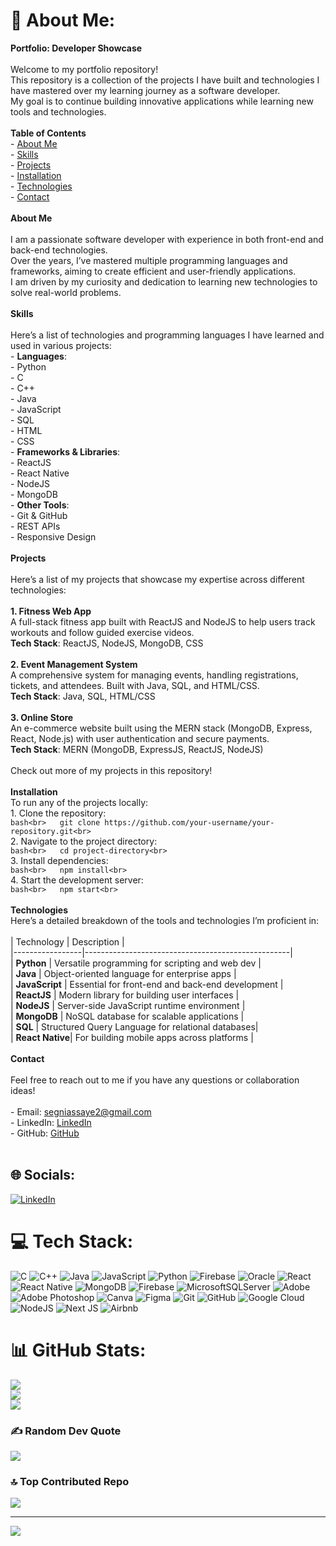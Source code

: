 # 💫 About Me:
 **Portfolio: Developer Showcase**<br><br>Welcome to my portfolio repository!<br>This repository is a collection of the projects I have built and technologies I have mastered over my learning journey as a software developer.<br>My goal is to continue building innovative applications while learning new tools and technologies.<br><br>**Table of Contents**<br>- [About Me](#about-me)<br>- [Skills](#skills)<br>- [Projects](#projects)<br>- [Installation](#installation)<br>- [Technologies](#technologies)<br>- [Contact](#contact)<br><br> **About Me**<br><br>I am a passionate software developer with experience in both front-end and back-end technologies. <br>Over the years, I’ve mastered multiple programming languages and frameworks, aiming to create efficient and user-friendly applications. <br>I am driven by my curiosity and dedication to learning new technologies to solve real-world problems.<br><br>**Skills**<br><br>Here’s a list of technologies and programming languages I have learned and used in various projects:<br>- **Languages**: <br>  - Python<br>  - C<br>  - C++<br>  - Java<br>  - JavaScript<br>  - SQL<br>  - HTML<br>  - CSS<br>- **Frameworks & Libraries**:<br>  - ReactJS<br>  - React Native<br>  - NodeJS<br>  - MongoDB<br>- **Other Tools**:<br>  - Git & GitHub<br>  - REST APIs<br>  - Responsive Design<br><br> **Projects**<br><br>Here’s a list of my projects that showcase my expertise across different technologies:<br><br> **1. Fitness Web App**  <br>A full-stack fitness app built with ReactJS and NodeJS to help users track workouts and follow guided exercise videos.  <br>**Tech Stack**: ReactJS, NodeJS, MongoDB, CSS<br><br>**2. Event Management System**  <br>A comprehensive system for managing events, handling registrations, tickets, and attendees. Built with Java, SQL, and HTML/CSS.  <br>**Tech Stack**: Java, SQL, HTML/CSS<br><br>**3. Online Store**  <br>An e-commerce website built using the MERN stack (MongoDB, Express, React, Node.js) with user authentication and secure payments.  <br>**Tech Stack**: MERN (MongoDB, ExpressJS, ReactJS, NodeJS)<br><br>Check out more of my projects in this repository!<br><br>**Installation**<br>To run any of the projects locally:<br>1. Clone the repository:<br>   ```bash<br>   git clone https://github.com/your-username/your-repository.git<br>   ```<br>2. Navigate to the project directory:<br>   ```bash<br>   cd project-directory<br>   ```<br>3. Install dependencies:<br>   ```bash<br>   npm install<br>   ```<br>4. Start the development server:<br>   ```bash<br>   npm start<br>   ```<br><br>**Technologies**<br>Here’s a detailed breakdown of the tools and technologies I’m proficient in:<br><br>| Technology      | Description                                       |<br>|-----------------|---------------------------------------------------|<br>| **Python**      | Versatile programming for scripting and web dev   |<br>| **Java**        | Object-oriented language for enterprise apps      |<br>| **JavaScript**  | Essential for front-end and back-end development  |<br>| **ReactJS**     | Modern library for building user interfaces       |<br>| **NodeJS**      | Server-side JavaScript runtime environment        |<br>| **MongoDB**     | NoSQL database for scalable applications          |<br>| **SQL**         | Structured Query Language for relational databases|<br>| **React Native**| For building mobile apps across platforms         |<br><br>**Contact**<br><br>Feel free to reach out to me if you have any questions or collaboration ideas!<br><br>- Email: segniassaye2@gmail.com<br>- LinkedIn: [LinkedIn](https://www.linkedin.com/in/segni-assaye-38055a283/)<br>- GitHub: [GitHub](https://github.com/Segniko)<br><br>


## 🌐 Socials:
[![LinkedIn](https://img.shields.io/badge/LinkedIn-%230077B5.svg?logo=linkedin&logoColor=white)](https://linkedin.com/in/https://www.linkedin.com/in/segni-assaye-38055a283/) 

# 💻 Tech Stack:
![C](https://img.shields.io/badge/c-%2300599C.svg?style=for-the-badge&logo=c&logoColor=white) ![C++](https://img.shields.io/badge/c++-%2300599C.svg?style=for-the-badge&logo=c%2B%2B&logoColor=white) ![Java](https://img.shields.io/badge/java-%23ED8B00.svg?style=for-the-badge&logo=openjdk&logoColor=white) ![JavaScript](https://img.shields.io/badge/javascript-%23323330.svg?style=for-the-badge&logo=javascript&logoColor=%23F7DF1E) ![Python](https://img.shields.io/badge/python-3670A0?style=for-the-badge&logo=python&logoColor=ffdd54) ![Firebase](https://img.shields.io/badge/firebase-%23039BE5.svg?style=for-the-badge&logo=firebase) ![Oracle](https://img.shields.io/badge/Oracle-F80000?style=for-the-badge&logo=oracle&logoColor=white) ![React](https://img.shields.io/badge/react-%2320232a.svg?style=for-the-badge&logo=react&logoColor=%2361DAFB) ![React Native](https://img.shields.io/badge/react_native-%2320232a.svg?style=for-the-badge&logo=react&logoColor=%2361DAFB) ![MongoDB](https://img.shields.io/badge/MongoDB-%234ea94b.svg?style=for-the-badge&logo=mongodb&logoColor=white) ![Firebase](https://img.shields.io/badge/firebase-a08021?style=for-the-badge&logo=firebase&logoColor=ffcd34) ![MicrosoftSQLServer](https://img.shields.io/badge/Microsoft%20SQL%20Server-CC2927?style=for-the-badge&logo=microsoft%20sql%20server&logoColor=white) ![Adobe](https://img.shields.io/badge/adobe-%23FF0000.svg?style=for-the-badge&logo=adobe&logoColor=white) ![Adobe Photoshop](https://img.shields.io/badge/adobe%20photoshop-%2331A8FF.svg?style=for-the-badge&logo=adobe%20photoshop&logoColor=white) ![Canva](https://img.shields.io/badge/Canva-%2300C4CC.svg?style=for-the-badge&logo=Canva&logoColor=white) ![Figma](https://img.shields.io/badge/figma-%23F24E1E.svg?style=for-the-badge&logo=figma&logoColor=white) ![Git](https://img.shields.io/badge/git-%23F05033.svg?style=for-the-badge&logo=git&logoColor=white) ![GitHub](https://img.shields.io/badge/github-%23121011.svg?style=for-the-badge&logo=github&logoColor=white) ![Google Cloud](https://img.shields.io/badge/GoogleCloud-%234285F4.svg?style=for-the-badge&logo=google-cloud&logoColor=white) ![NodeJS](https://img.shields.io/badge/node.js-6DA55F?style=for-the-badge&logo=node.js&logoColor=white) ![Next JS](https://img.shields.io/badge/Next-black?style=for-the-badge&logo=next.js&logoColor=white) ![Airbnb](https://img.shields.io/badge/Airbnb-%23ff5a5f.svg?style=for-the-badge&logo=Airbnb&logoColor=white)
# 📊 GitHub Stats:
![](https://github-readme-stats.vercel.app/api?username=Segniko&theme=dark&hide_border=false&include_all_commits=false&count_private=false)<br/>
![](https://github-readme-streak-stats.herokuapp.com/?user=Segniko&theme=dark&hide_border=false)<br/>
![](https://github-readme-stats.vercel.app/api/top-langs/?username=Segniko&theme=dark&hide_border=false&include_all_commits=false&count_private=false&layout=compact)

### ✍️ Random Dev Quote
![](https://quotes-github-readme.vercel.app/api?type=horizontal&theme=radical)

### 🔝 Top Contributed Repo
![](https://github-contributor-stats.vercel.app/api?username=Segniko&limit=5&theme=dark&combine_all_yearly_contributions=true)

---
[![](https://visitcount.itsvg.in/api?id=Segniko&icon=0&color=0)](https://visitcount.itsvg.in)

<!-- Proudly created with GPRM ( https://gprm.itsvg.in ) -->
